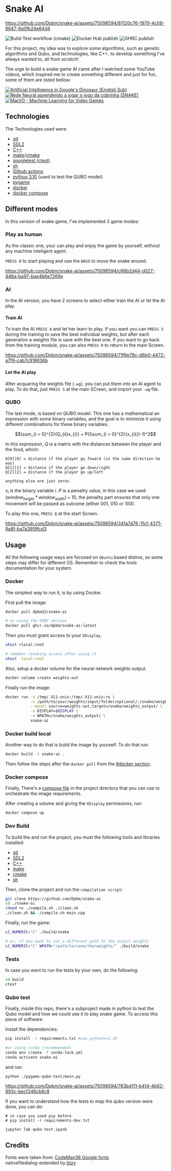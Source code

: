 # Snake AI




https://github.com/Dpbm/snake-ai/assets/75098594/81120c76-1979-4c08-8647-6a0fb24e64d4




![Build-Test workflow (cmake)](https://github.com/Dpbm/snake-ai/actions/workflows/cmake-build-test.yml/badge.svg)
![Docker Hub publish](https://github.com/Dpbm/snake-ai/actions/workflows/dockerhub.yml/badge.svg)
![GHRC publish](https://github.com/Dpbm/snake-ai/actions/workflows/ghrc.yml/badge.svg)

For this project, my idea was to explore some algorithms, such as genetic algorithms and Qubo, and 
technologies, like C++, to develop something I've always wanted to, all from scratch! 

The urge to build a snake game AI came after I watched some YouTube videos, which inspired me to create something different and just for fun, some of them are listed bellow:

[![Artificial Intelligence in Google's Dinosaur (English Sub)](https://img.youtube.com/vi/P7XHzqZjXQs/0.jpg)](https://youtu.be/P7XHzqZjXQs)
[![Rede Neural aprendendo a jogar o jogo da cobrinha (SNAKE)
](https://img.youtube.com/vi/awz1ghokP3k/0.jpg)](https://youtu.be/awz1ghokP3k)
[![MarI/O - Machine Learning for Video Games](https://img.youtube.com/vi/qv6UVOQ0F44/0.jpg)](https://youtu.be/qv6UVOQ0F44)


## Technologies

The Technologies used were:

* [git](https://git-scm.com/)
* [SDL2](https://www.libsdl.org/)
* [C++](https://isocpp.org/)
* [make](https://www.gnu.org/software/make/)/[cmake](https://cmake.org/)
* [googletest (ctest)](https://google.github.io/googletest/)
* [sh](https://www.gnu.org/software/bash/)
* [Github actions](https://docs.github.com/en/actions)
* [python 3.10](https://www.python.org/) (used to test the QUBO model)
* [pygame](https://www.pygame.org/)
* [docker](https://www.docker.com/)
* [docker compose](https://docs.docker.com/compose/)


## Different modes

In this version of snake game, I've implemented 3 game modes:

### Play as human

As the classic one, your can play and enjoy the game by yourself, without any machine inteligent agent.

`PRESS D` to start playing and use the `WASD` to move the snake around.



https://github.com/Dpbm/snake-ai/assets/75098594/c66b2d44-d027-446a-ba97-bae4b6e7269e



### AI

In the AI version, you have 2 screens to select either train the AI or let the AI play.

#### Train AI
To train the AI `PRESS A` and let her learn to play. If you want you can `PRESS S` during the training to save the best individual weights, but after each generation a weights file is save with the best one. If you want to go back from the training module, you can also `PRESS R` to return to the main Screen.



https://github.com/Dpbm/snake-ai/assets/75098594/71f9e79c-d6b0-4472-a7f9-cab7c918636b



#### Let the AI play

After acquaring the weights file (`.wg`), you can put them into an AI agent to play. To do that, just `PRESS S` at the main SCreen, and import your `.wg` file.


### QUBO

The last mode, is based on QUBO model. This one has a mathematical an expression with some binary variables, and the goal is to minimize it using different combinations for these binary variables.

$$\sum_{i = 0}^{2}{Q_{ii}x_{i}} + P((\sum_{i = 0}^{2}{x_{i}})-1)^2$$

In this expression, $Q$ is a matrix with the distances between the player and the food, which:

```
Q[0][0] = distance if the player go foward (in the same direction he was)
Q[1][1] = distance if the player go down/right 
Q[2][2] = distance if the player go up/left

anything else are just zeros
```

$x_i$ is the binary variable $i$. $P$ is a penality value, in this case we used $(window_{height}*window_{width}) + 10$, the penality part ensures that only one movement will be passed as outcome (either $001$, $010$ or $100$).

To play this one, `PRESS Q` at the start Screen.



https://github.com/Dpbm/snake-ai/assets/75098594/341a7d76-11cf-4371-9a8f-ba7a36f9fcd3



## Usage

All the following usage ways are focused on `Ubuntu` based distros, so some steps may differ for different OS. Remember to check the tools documentation for your system. 

### Docker

The simplest way to run it, is by using Docker. 

First pull the image:
```bash
docker pull dpbm32/snake-ai

# or using the GHRC version
docker pull ghcr.io/dpbm/snake-ai:latest
```

Then you must grant access to your `XDisplay`.

```bash
xhost +local:root

# remeber revoking access after using it
xhost -local:root
```

Also, setup a docker volume for the neural network weights output.

```bash
docker volume create weights-out
```

Finally run the image:

```bash
docker run -v /tmp/.X11-unix:/tmp/.X11-unix:ro \
           -v /path/to/your/weights/input/folder/optional/:/snake/weights_input/ \
           --mount source=weights-out,target=/snake/weights_output/ \
           -e DISPLAY=$DISPLAY \
           -e WPATH=/snake/weights_output/ \
           snake-ai
```

### Docker build local

Another way to do that is build the image by yourself. To do that run:

```bash
docker build -t snake-ai .
```

Then follow the steps after the `docker pull` from the [#docker section](#docker).

### Docker compose

Finally, There's a [compose file](compose.yaml) in the project directory that you can use to orchestrate the image requirements. 

After creating a volume and giving the `XDisplay` permissions, run:

```bash
docker compose up
```

### Dev Build

To build the and run the project, you must the following tools and libraries installed:

* [git](https://git-scm.com/)
* [SDL2](https://www.libsdl.org/)
* [C++](https://isocpp.org/)
* [make](https://www.gnu.org/software/make/)
* [cmake](https://cmake.org/)
* [sh](https://www.gnu.org/software/bash/)

Then, clone the project and run the `compilation script`:

```bash
git clone https://github.com/Dpbm/snake-ai
cd ./snake-ai
chmod +x ./compile.sh ./clean.sh
./clean.sh && ./compile.sh main.cpp
```

Finally, run the game:

```bash
LC_NUMERIC="C" ./build/snake

# or, if you want to set a different path to the output weights
LC_NUMERIC="C" WPATH="/path/to/save/the/weights/" ./build/snake

```


### Tests

In case you want to run the tests by your own, do the following:

```bash
cd build
ctest
```

### Qubo test

Finally, inside this repo, there's a subproject made in python to test the Qubo model and how we could use it to play snake game.
To access this piece of software:

Install the dependencies: 

```bash
pip install -r requirements.txt #use python>=3.10

#or using conda (recommended)
conda env create -f conda-lock.yml
conda activate snake-ai
```

and run:

```bash
python ./pygame-qubo-test/main.py
```



https://github.com/Dpbm/snake-ai/assets/75098594/783bd111-b414-4b62-893c-becf346cb6c8


If you want to understand how the tests to map the qubo version were done, you can do:

```
# in case you used pip before
# pip install -r requirements-dev.txt

jupyter lab qubo-test.ipynb
```


## Credits

Fonts were taken from: [CodeMan38 Google fonts](https://fonts.google.com/specimen/Press+Start+2P)\
nativefiledialog-extended by [btzy](https://github.com/btzy/nativefiledialog-extended)
